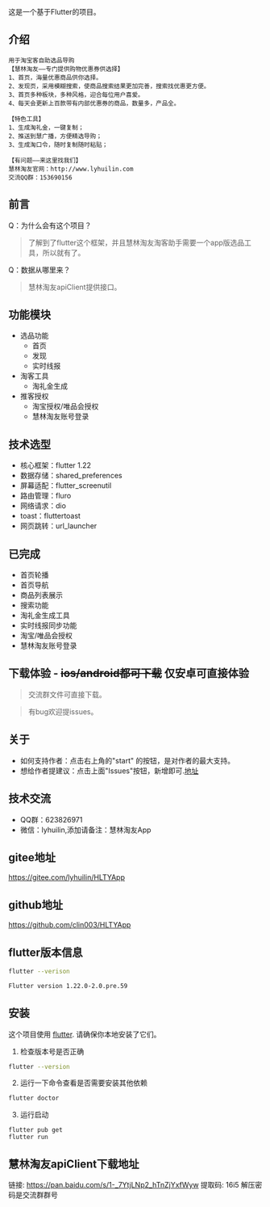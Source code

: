 这是一个基于Flutter的项目。

## 介绍

    用于淘宝客自助选品导购
    【慧林淘友——专门提供购物优惠券供选择】
    1、首页，海量优惠商品供你选择。
    2、发现页，采用模糊搜索，使商品搜索结果更加完善，搜索找优惠更方便。
    3、首页多种板块，多种风格，迎合每位用户喜爱。
    4、每天会更新上百款带有内部优惠券的商品，数量多，产品全。

    【特色工具】
    1、生成淘礼金，一键复制；
    2、推送到慧广播，方便精选导购；
    3、生成淘口令，随时复制随时粘贴；

    【有问题——来这里找我们】
    慧林淘友官网：http://www.lyhuilin.com
    交流QQ群：153690156

## 前言

Q：为什么会有这个项目？

> 了解到了flutter这个框架，并且慧林淘友淘客助手需要一个app版选品工具，所以就有了。


Q：数据从哪里来？

> 慧林淘友apiClient提供接口。

## 功能模块

- 选品功能
    - 首页
    - 发现
    - 实时线报
-  淘客工具  
    - 淘礼金生成
-   推客授权
    - 淘宝授权/唯品会授权
    - 慧林淘友账号登录

## 技术选型
- 核心框架：flutter 1.22
- 数据存储：shared_preferences
- 屏幕适配：flutter_screenutil
- 路由管理：fluro
- 网络请求：dio
- toast：fluttertoast
- 网页跳转：url_launcher

## 已完成

 * 首页轮播
 * 首页导航
 * 商品列表展示
 * 搜索功能
 * 淘礼金生成工具
 * 实时线报同步功能
 * 淘宝/唯品会授权
 * 慧林淘友账号登录

## 下载体验 - ~~ios/android都可下载~~ 仅安卓可直接体验

> 交流群文件可直接下载。

> 有bug欢迎提issues。

## 关于
 * 如何支持作者：点击右上角的"start" 的按钮，是对作者的最大支持。
 * 想给作者提建议：点击上面"Issues"按钮，新增即可.[地址](https://gitee.com/lyhuilin/HLTYApp/issues)

## 技术交流
- QQ群：623826971
- 微信：lyhuilin,添加请备注：慧林淘友App

##  gitee地址

https://gitee.com/lyhuilin/HLTYApp

## github地址

https://github.com/clin003/HLTYApp

## flutter版本信息

``` sh
flutter --verison
```

``` sh
Flutter version 1.22.0-2.0.pre.59
```

## 安装

这个项目使用 [flutter](https://github.com/flutter/flutter). 请确保你本地安装了它们。

1. 检查版本号是否正确
```sh
flutter --version
```

2. 运行一下命令查看是否需要安装其他依赖
``` sh
flutter doctor
```

3. 运行启动
```
flutter pub get
flutter run
```

## 慧林淘友apiClient下载地址

链接: https://pan.baidu.com/s/1-_7YtjLNp2_hTnZjYxfWyw 提取码: 16i5
解压密码是交流群群号